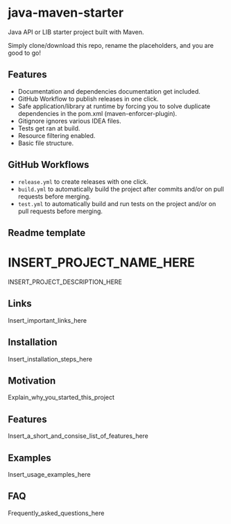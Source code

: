 # java-maven-starter
Java API or LIB starter project built with Maven.

Simply clone/download this repo, rename the placeholders, and you are good to go!

## Features
 - Documentation and dependencies documentation get included.
 - GitHub Workflow to publish releases in one click.
 - Safe application/library at runtime by forcing you to solve duplicate dependencies in the pom.xml (maven-enforcer-plugin).
 - Gitignore ignores various IDEA files.
 - Tests get ran at build.
 - Resource filtering enabled.
 - Basic file structure.


## GitHub Workflows
- `release.yml` to create releases with one click.
- `build.yml` to automatically build the project after commits and/or on pull requests before merging.
- `test.yml` to automatically build and run tests on the project and/or on pull requests before merging.

## Readme template

# INSERT_PROJECT_NAME_HERE
INSERT_PROJECT_DESCRIPTION_HERE

## Links
Insert_important_links_here

## Installation
Insert_installation_steps_here

## Motivation
Explain_why_you_started_this_project

## Features
Insert_a_short_and_consise_list_of_features_here

## Examples
Insert_usage_examples_here

## FAQ
Frequently_asked_questions_here

